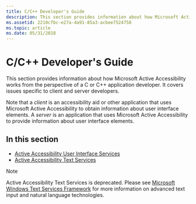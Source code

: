 ```yaml
---
title: C/C++ Developer's Guide
description: This section provides information about how Microsoft Active Accessibility works from the perspective of a C or C++ application developer. It covers issues specific to client and server developers.
ms.assetid: 2210cfbc-e27a-4a91-85a3-acbee7524758
ms.topic: article
ms.date: 05/31/2018
---
```


# C/C++ Developer's Guide

This section provides information about how Microsoft Active Accessibility works from the perspective of a C or C++ application developer. It covers issues specific to client and server developers.

Note that a *client* is an accessibility aid or other application that uses Microsoft Active Accessibility to obtain information about user interface elements. A *server* is an application that uses Microsoft Active Accessibility to provide information about user interface elements.

## In this section

-   [Active Accessibility User Interface Services](active-accessibility-user-interface-services.md)
-   [Active Accessibility Text Services](active-accessibility-text-services.md)

> [!Note]  
> Active Accessibility Text Services is deprecated. Please see [Microsoft Windows Text Services Framework](https://go.microsoft.com/fwlink/p/?linkid=131573) for more information on advanced text input and natural language technologies.

 

 

 




